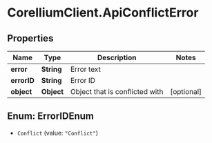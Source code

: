 # CorelliumClient.ApiConflictError

## Properties

Name | Type | Description | Notes
------------ | ------------- | ------------- | -------------
**error** | **String** | Error text | 
**errorID** | **String** | Error ID | 
**object** | **Object** | Object that is conflicted with | [optional] 



## Enum: ErrorIDEnum


* `Conflict` (value: `"Conflict"`)




